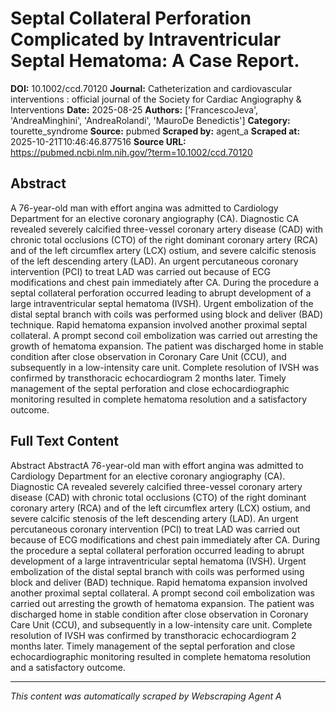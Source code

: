 # Septal Collateral Perforation Complicated by Intraventricular Septal Hematoma: A Case Report.

**DOI:** 10.1002/ccd.70120
**Journal:** Catheterization and cardiovascular interventions : official journal of the Society for Cardiac Angiography & Interventions
**Date:** 2025-08-25
**Authors:** ['FrancescoJeva', 'AndreaMinghini', 'AndreaRolandi', 'MauroDe Benedictis']
**Category:** tourette_syndrome
**Source:** pubmed
**Scraped by:** agent_a
**Scraped at:** 2025-10-21T10:46:46.877516
**Source URL:** https://pubmed.ncbi.nlm.nih.gov/?term=10.1002/ccd.70120

## Abstract

A 76-year-old man with effort angina was admitted to Cardiology Department for an elective coronary angiography (CA). Diagnostic CA revealed severely calcified three-vessel coronary artery disease (CAD) with chronic total occlusions (CTO) of the right dominant coronary artery (RCA) and of the left circumflex artery (LCX) ostium, and severe calcific stenosis of the left descending artery (LAD). An urgent percutaneous coronary intervention (PCI) to treat LAD was carried out because of ECG modifications and chest pain immediately after CA. During the procedure a septal collateral perforation occurred leading to abrupt development of a large intraventricular septal hematoma (IVSH). Urgent embolization of the distal septal branch with coils was performed using block and deliver (BAD) technique. Rapid hematoma expansion involved another proximal septal collateral. A prompt second coil embolization was carried out arresting the growth of hematoma expansion. The patient was discharged home in stable condition after close observation in Coronary Care Unit (CCU), and subsequently in a low-intensity care unit. Complete resolution of IVSH was confirmed by transthoracic echocardiogram 2 months later. Timely management of the septal perforation and close echocardiographic monitoring resulted in complete hematoma resolution and a satisfactory outcome.

## Full Text Content

Abstract AbstractA 76-year-old man with effort angina was admitted to Cardiology Department for an elective coronary angiography (CA). Diagnostic CA revealed severely calcified three-vessel coronary artery disease (CAD) with chronic total occlusions (CTO) of the right dominant coronary artery (RCA) and of the left circumflex artery (LCX) ostium, and severe calcific stenosis of the left descending artery (LAD). An urgent percutaneous coronary intervention (PCI) to treat LAD was carried out because of ECG modifications and chest pain immediately after CA. During the procedure a septal collateral perforation occurred leading to abrupt development of a large intraventricular septal hematoma (IVSH). Urgent embolization of the distal septal branch with coils was performed using block and deliver (BAD) technique. Rapid hematoma expansion involved another proximal septal collateral. A prompt second coil embolization was carried out arresting the growth of hematoma expansion. The patient was discharged home in stable condition after close observation in Coronary Care Unit (CCU), and subsequently in a low-intensity care unit. Complete resolution of IVSH was confirmed by transthoracic echocardiogram 2 months later. Timely management of the septal perforation and close echocardiographic monitoring resulted in complete hematoma resolution and a satisfactory outcome.

---
*This content was automatically scraped by Webscraping Agent A*
